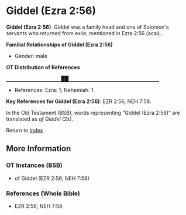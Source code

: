 # Giddel (Ezra 2:56)
**Giddel (Ezra 2:56)**. 
Giddel was a family head and one of Solomon's servants who returned from exile, mentioned in Ezra 2:56 (acai). 




**Familial Relationships of Giddel (Ezra 2:56)**


* Gender: male


**OT Distribution of References**

▁▁▁▁▁▁▁▁▁▁▁▁▁▁██▁▁▁▁▁▁▁▁▁▁▁▁▁▁▁▁▁▁▁▁▁▁▁
* References: Ezra: 1; Nehemiah: 1



**Key References for Giddel (Ezra 2:56)**: 
EZR 2:56, NEH 7:58. 


In the Old Testament (BSB), words representing “Giddel (Ezra 2:56)” are translated as 
*of Giddel* (2x). 




Return to [Index](00-Index.md)

## More Information

### OT Instances (BSB)

* of Giddel (EZR 2:56; NEH 7:58)



### References (Whole Bible)

* EZR 2:56; NEH 7:58



